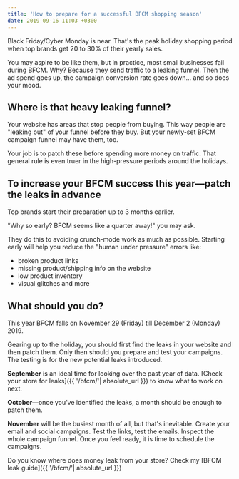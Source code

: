```yaml
---
title: 'How to prepare for a successful BFCM shopping season'
date: 2019-09-16 11:03 +0300
---
```



Black Friday/Cyber Monday is near. That's the peak holiday shopping period when top brands get 20 to 30% of their yearly sales.

You may aspire to be like them, but in practice, most small businesses fail during BFCM. Why? Because they send traffic to a leaking funnel. Then the ad spend goes up, the campaign conversion rate goes down… and so does your mood.

## Where is that heavy leaking funnel?
Your website has areas that stop people from buying. This way people are "leaking out" of your funnel before they buy. But your newly-set BFCM campaign funnel may have them, too. 

Your job is to patch these before spending more money on traffic. That general rule is even truer in the high-pressure periods around the holidays.

## To increase your BFCM success this year—patch the leaks in advance 

Top brands start their preparation up to 3 months earlier. 

"Why so early? BFCM seems like a quarter away!" you may ask.

They do this to avoiding crunch-mode work as much as possible. Starting early will help you reduce the "human under pressure" errors like:
* broken product links 
* missing product/shipping info on the website
* low product inventory 
* visual glitches and more

## What should you do?
This year BFCM falls on November 29 (Friday) till December 2 (Monday) 2019.

Gearing up to the holiday, you should first find the leaks in your website and then patch them. Only then should you prepare and test your campaigns. The testing is for the new potential leaks introduced.

**September** is an ideal time for looking over the past year of data. [Check your store for leaks]({{ '/bfcm/'| absolute_url }}) to know what to work on next.

**October**—once you’ve identified the leaks, a month should be enough to patch them.

**November** will be the busiest month of all, but that's inevitable. Create your email and social campaigns. Test the links, test the emails. Inspect the whole campaign funnel. Once you feel ready, it is time to schedule the campaigns.

Do you know where does money leak from your store? Check my [BFCM leak guide]({{ '/bfcm/'| absolute_url }})